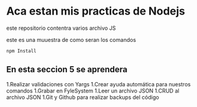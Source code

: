 # Aca estan mis practicas de Nodejs

este repositorio contentra varios archivo JS

este es una muuestra de como seran los comandos
```
npm Install

```

## En esta seccion 5 se aprendera
1.Realizar validaciones con Yargs
1.Crear ayuda automática para nuestros comandos
1.Grabar en FyleSystem
1.Leer un archivo JSON
1.CRUD al archivo JSON
1.Git y Github para realizar backups del código